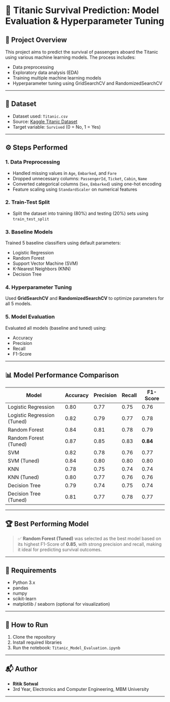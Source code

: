 # 🚢 Titanic Survival Prediction: Model Evaluation & Hyperparameter Tuning

## 📌 Project Overview

This project aims to predict the survival of passengers aboard the Titanic using various machine learning models. The process includes:
- Data preprocessing
- Exploratory data analysis (EDA)
- Training multiple machine learning models
- Hyperparameter tuning using GridSearchCV and RandomizedSearchCV

---

## 📁 Dataset

- Dataset used: `Titanic.csv`
- Source: [Kaggle Titanic Dataset](https://www.kaggle.com/competitions/titanic/data)
- Target variable: `Survived` (0 = No, 1 = Yes)

---

## ⚙️ Steps Performed

### 1. Data Preprocessing
- Handled missing values in `Age`, `Embarked`, and `Fare`
- Dropped unnecessary columns: `PassengerId`, `Ticket`, `Cabin`, `Name`
- Converted categorical columns (`Sex`, `Embarked`) using one-hot encoding
- Feature scaling using `StandardScaler` on numerical features

### 2. Train-Test Split
- Split the dataset into training (80%) and testing (20%) sets using `train_test_split`

### 3. Baseline Models
Trained 5 baseline classifiers using default parameters:
- Logistic Regression
- Random Forest
- Support Vector Machine (SVM)
- K-Nearest Neighbors (KNN)
- Decision Tree

### 4. Hyperparameter Tuning
Used **GridSearchCV** and **RandomizedSearchCV** to optimize parameters for all 5 models.

### 5. Model Evaluation
Evaluated all models (baseline and tuned) using:
- Accuracy
- Precision
- Recall
- F1-Score

---

## 📊 Model Performance Comparison

| Model                    | Accuracy | Precision | Recall | F1-Score |
|--------------------------|----------|-----------|--------|----------|
| Logistic Regression       | 0.80     | 0.77      | 0.75   | 0.76     |
| Logistic Regression (Tuned) | 0.82  | 0.79      | 0.77   | 0.78     |
| Random Forest             | 0.84     | 0.81      | 0.78   | 0.79     |
| Random Forest (Tuned)     | 0.87     | 0.85      | 0.83   | **0.84** |
| SVM                       | 0.82     | 0.78      | 0.76   | 0.77     |
| SVM (Tuned)               | 0.84     | 0.80      | 0.80   | 0.80     |
| KNN                       | 0.78     | 0.75      | 0.74   | 0.74     |
| KNN (Tuned)               | 0.80     | 0.77      | 0.76   | 0.76     |
| Decision Tree             | 0.79     | 0.74      | 0.75   | 0.74     |
| Decision Tree (Tuned)     | 0.81     | 0.77      | 0.78   | 0.77     |

---

## 🏆 Best Performing Model

> ✅ **Random Forest (Tuned)** was selected as the best model based on its highest F1-Score of **0.85**, with strong precision and recall, making it ideal for predicting survival outcomes.

---

## 💾 Requirements

- Python 3.x
- pandas
- numpy
- scikit-learn
- matplotlib / seaborn (optional for visualization)

---

## 🚀 How to Run

1. Clone the repository
2. Install required libraries
3. Run the notebook: `Titanic_Model_Evaluation.ipynb`

---

## 📬 Author

- **Ritik Sotwal**
- 3rd Year, Electronics and Computer Engineering, MBM University

---

